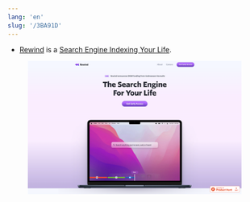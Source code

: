 ```yaml
---
lang: 'en'
slug: '/3BA91D'
---
```


- [Rewind](https://www.rewind.ai/) is a [Search Engine Indexing Your Life](./../.././docs/pages/Search%20Engine%20Indexing%20Your%20Life.md).


<figure>

![4B9CF4.png](./../.././docs/assets/4B9CF4.png)


</figure>

<head>
  <html lang="en-US"/>
</head>
